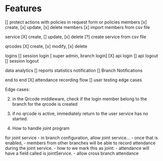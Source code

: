 # Features
[] protect actions with policies in request form or policies
members
    [x] create,
    [x] update,
    [x] delete members
    [x] import members from csv file

service
    [X] create, 
    [] update, 
    [x] delete
    [?] create service from csv file

qrcodes
    [X] create, 
    [x] modify, 
    [x] delete

logins
    [] session login  [ super admin, branch login]
    [X] api login
    [] api logout
    [] session logout

data analytics
    [] reports statistics
notification
    [] Branch Notifications
    
end to end
    [X] attendance recording flow
    [] user testing edge cases
    
    






Edge cases: 
<!-- 1. idempotentce: the user can do x times but the will not add additional payload if he/she is recorded. -->

2. in the Qrcode middleware,
    check if the login member belong to the branch for the qrcode is created

3. if no qrcode is active, immediately return to the user service has no started.

4. How to handle joint program


for joint service 
    - in branch configuration, allow joint service... 
    - once that is enabled, 
        - members from other branches will be able to record attendance during the joint service.
        - how to we mark this as joint:
            - attendance will have a field called is jointService.
        - allow cross branch attendance
        